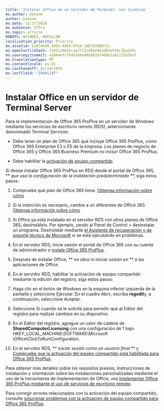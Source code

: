 ```yaml
---
title: 'Instalar office en un servidor de Terminal: sin licencia'
ms.author: pebaum
author: pebaum
ms.date: 12/17/2018
ms.audience: ITPro
ms.topic: article
ROBOTS: NOINDEX, NOFOLLOW
localization_priority: Priority
ms.assetid: b1074430-489e-4d49-bfe4-3d8783d8073c
ms.openlocfilehash: 73d5128b55cae7712c48be9e2d05e558c3ba2e5c
ms.sourcegitcommit: e2864efcfb493b6e46b662b746661a61232bdba7
ms.translationtype: MT
ms.contentlocale: es-ES
ms.lasthandoff: 01/24/2019
ms.locfileid: "29491197"
---
```

# <a name="installing-office-on-a-terminal-server"></a>Instalar Office en un servidor de Terminal Server

Para la implementación de Office 365 ProPlus en un servidor de Windows mediante los servicios de escritorio remoto (RDS), anteriormente denominado Terminal Services:
  
- Debe tener un plan de Office 365 que incluye Office 365 ProPlus, como Office 365 Enterprise E3 o E5 de la empresa. Los planes de negocio de Office 365 y Office 365 Business Premium no incluir Office 365 ProPlus.
    
- Debe habilitar la [activación de equipo compartido](https://docs.microsoft.com/DeployOffice/overview-of-shared-computer-activation-for-office-365-proplus).
    
Si desea instalar Office 365 ProPlus en RDS desde el portal de Office 365, ** *que usa la configuración de la instalación predeterminada* **, siga estos pasos: 
  
1. Compruebe qué plan de Office 365 tiene. [Obtenga información sobre cómo](https://docs.microsoft.com/office365/admin/admin-overview/what-subscription-do-i-have)
    
2. Si la intención es necesario, cambie a un diferentes de Office 365. [Obtenga información sobre cómo](https://docs.microsoft.com/office365/admin/subscriptions-and-billing/switch-to-a-different-plan)
    
3. Si Office ya está instalado en el servidor RDS con otros planes de Office 365, desinstálelo. Por ejemplo, yendo al Panel de Control \> desinstalar un programa. Desinstalar mediante [el Asistente de recuperación y de soporte técnico de Microsoft](https://aka.ms/SARA-OfficeUninstall-Alchemy) si se está ejecutando en problemas. 
    
4. En el servidor RDS, inicie sesión el portal de Office 365 con su cuenta de administrador e [instale Office 365 ProPlus](https://portal.office.com/OLS/MySoftware.aspx).
    
5. Después de instalar Office, ** *no abra ni iniciar sesión en* ** a las aplicaciones de Office. 
    
6. En el servidor RDS, habilitar la activación de equipo compartido mediante la edición del registro, siga estos pasos:
    
1. Haga clic en el botón de Windows en la esquina inferior izquierda de la pantalla y seleccione Ejecutar. En el cuadro Abrir, escriba **regedit**y, a continuación, seleccione Aceptar. 
    
2. Seleccione Sí cuando se le solicite para permitir que al Editor del registro para realizar cambios en su dispositivo.
    
3. En el Editor del registro, agregue un valor de cadena de **SharedComputerLicensing** con una configuración de 1 bajo HKEY_LOCAL_MACHINE\SOFTWARE\Microsoft \Office\ClickToRun\Configuration. 
    
7. En el servidor RDS, ** *iniciar sesión como un usuario final* ** y [Compruebe que la activación del equipo compartido está habilitada para Office 365 ProPlus](https://docs.microsoft.com/DeployOffice/troubleshoot-issues-with-shared-computer-activation-for-office-365-proplus#verify-that-activation-for-office-365-proplus-succeeded).
    
Para obtener más detalles sobre los requisitos previos, instrucciones de instalación y orientación sobre las instalaciones personalizadas mediante el uso de la herramienta de implementación de Office, vea [Implementar Office 365 ProPlus mediante el uso de servicios de escritorio remoto](https://docs.microsoft.com/DeployOffice/deploy-office-365-proplus-by-using-remote-desktop-services).
  
Para corregir errores relacionados con la activación del equipo compartido, consulte [solucionar problemas con la activación de equipo compartido para Office 365 ProPlus](https://docs.microsoft.com/DeployOffice/troubleshoot-issues-with-shared-computer-activation-for-office-365-proplus).
  

